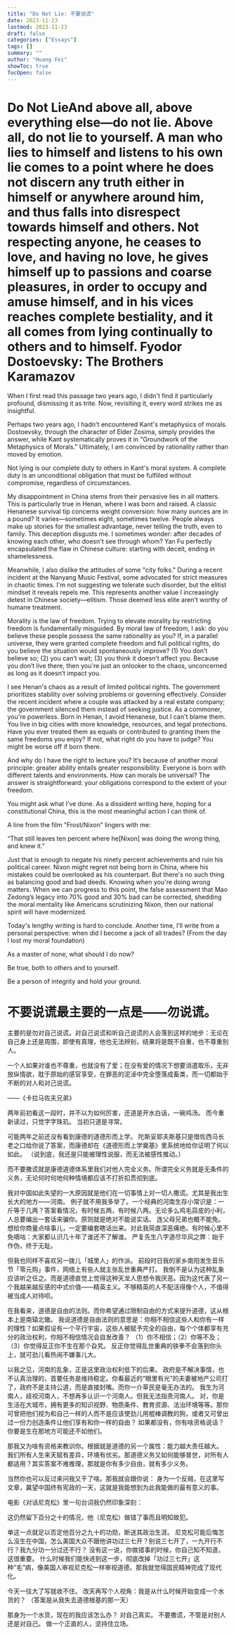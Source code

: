 ```yaml
---
title: "Do Not Lie: 不要说谎"
date: 2023-11-23
lastmod: 2023-11-23
draft: false
categories: ["Essays"]
tags: []
summary: ""
author: "Huang Fei"
showToc: true
TocOpen: false
---
```


# Do Not LieAnd above all, above everything else—do not lie. Above all, do not lie to yourself. A man who lies to himself and listens to his own lie comes to a point where he does not discern any truth either in himself or anywhere around him, and thus falls into disrespect towards himself and others. Not respecting anyone, he ceases to love, and having no love, he gives himself up to passions and coarse pleasures, in order to occupy and amuse himself, and in his vices reaches complete bestiality, and it all comes from lying continually to others and to himself. Fyodor Dostoevsky: The Brothers Karamazov

When I first read this passage two years ago, I didn't find it particularly profound, dismissing it as trite. Now, revisiting it, every word strikes me as insightful.

Perhaps two years ago, I hadn't encountered Kant's metaphysics of morals. Dostoevsky, through the character of Elder Zosima, simply provides the answer, while Kant systematically proves it in "Groundwork of the Metaphysics of Morals." Ultimately, I am convinced by rationality rather than moved by emotion.

Not lying is our complete duty to others in Kant's moral system. A complete duty is an unconditional obligation that must be fulfilled without compromise, regardless of circumstances.

My disappointment in China stems from their pervasive lies in all matters. This is particularly true in Henan, where I was born and raised. A classic Henanese survival tip concerns weight conversion: how many ounces are in a pound? It varies—sometimes eight, sometimes twelve. People always make up stories for the smallest advantage, never telling the truth, even to family. This deception disgusts me. I sometimes wonder: after decades of knowing each other, who doesn't see through whom? Yan Fu perfectly encapsulated the flaw in Chinese culture: starting with deceit, ending in shamelessness.

Meanwhile, I also dislike the attitudes of some "city folks." During a recent incident at the Nanyang Music Festival, some advocated for strict measures in chaotic times. I'm not suggesting we tolerate such disorder, but the elitist mindset it reveals repels me. This represents another value I increasingly detest in Chinese society—elitism. Those deemed less elite aren't worthy of humane treatment.

Morality is the law of freedom. Trying to elevate morality by restricting freedom is fundamentally misguided. By moral law of freedom, I ask: do you believe these people possess the same rationality as you? If, in a parallel universe, they were granted complete freedom and full political rights, do you believe the situation would spontaneously improve? (1) You don’t believe so; (2) you can’t wait; (3) you think it doesn’t affect you. Because you don’t live there, then you're just an onlooker to the chaos, unconcerned as long as it doesn’t impact you.

I see Henan's chaos as a result of limited political rights. The government prioritizes stability over solving problems or governing effectively. Consider the recent incident where a couple was attacked by a real estate company; the government silenced them instead of seeking justice. As a commoner, you're powerless. Born in Henan, I avoid Henanese, but I can't blame them. You live in big cities with more knowledge, resources, and legal protections. Have you ever treated them as equals or contributed to granting them the same freedoms you enjoy? If not, what right do you have to judge? You might be worse off if born there.

And why do I have the right to lecture you? It’s because of another moral principle: greater ability entails greater responsibility. Everyone is born with different talents and environments. How can morals be universal? The answer is straightforward: your obligations correspond to the extent of your freedom.

You might ask what I’ve done. As a dissident writing here, hoping for a constitutional China, this is the most meaningful action I can think of.

A line from the film "Frost/Nixon" lingers with me:

“That still leaves ten percent where he[Nixon] was doing the wrong thing, and knew it.”

Just that is enough to negate his ninety percent achievements and ruin his political career. Nixon might regret not being born in China, where his mistakes could be overlooked as his counterpart. But there's no such thing as balancing good and bad deeds. Knowing when you're doing wrong matters. When we can progress to this point, the false assessment that Mao Zedong’s legacy into 70% good and 30% bad can be corrected, shedding the moral mentality like Americans scrutinizing Nixon, then our national spirit will have modernized.

Today's lengthy writing is hard to conclude. Another time, I’ll write from a personal perspective: when did I become a jack of all trades? (From the day I lost my moral foundation)

As a master of none, what should I do now?

Be true, both to others and to yourself.

Be a person of integrity and hold your ground.

# 不要说谎最主要的一点是——勿说谎。

主要的是勿对自己说谎。对自己说谎和听自己说谎的人会落到这样的地步：无论在自己身上还是周围，即使有真理，他也无法辨别，结果将是既不自重，也不尊重别人。

一个人如果对谁也不尊重，也就没有了爱；在没有爱的情况下想要消遣取乐，无非放纵情欲，耽于原始的感官享受，在罪恶的泥淖中完全堕落成畜类，而一切都始于不断的对人和对己说谎。

——《卡拉马佐夫兄弟》

两年前初看这一段时，并不以为如何厉害，还道是开水白话，一碗鸡汤。
而今重新读过，只觉字字珠玑。
当初只道是寻常。

可能两年之前还没有看到康德的道德形而上学。
陀斯妥耶夫斯基只是借佐西马长老之口给你说了答案，而康德却在《道德形而上学奠基》里系统地给你证明了何以如此。
（说到底，我还是只能被理性说服，而无法被感性推动。）

而不要撒谎就是康德道德体系里我们对他人完全义务。所谓完全义务就是无条件的义务，无论何时何地何种情境都应该不打折扣贯彻到底。

我对中国如此失望的一大原因就是他们在一切事情上对一切人撒谎。尤其是我出生长大的地方——河南。
例子就不用我多举了。一个经典的河南生存小常识是：一斤等于几两？答案看情况，有时候五两，有时候八两。无论多么鸡毛蒜皮的小利，人总要编出一套话来骗你。原则就是绝对不能说实话。
连父母兄弟也概不能免。想给你商量点啥事儿，一定要编套瞎话出来。对此我简直深恶痛绝。有时候心里不免嘀咕：大家都认识几十年了谁还不了解谁。
严复先生八字道尽华风之弊：始于作伪，终于无耻。

但我也同样不喜欢另一拨儿「城里人」的作派。
前段时日我的家乡南阳发生音乐节「零元购」事件，网络上有些人就主张乱世重典严打。
我倒不是认为这种乱象应该听之任之。而是道德直觉上觉得这种天龙人思想令我厌恶。因为这代表了另一个我越来越反感的中式价值——精英主义。不够精英的人不配活得像个人，不值得被当成人对待呗。

在我看来，道德是自由的法则。而你希望通过限制自由的方式来提升道德，这从根本上是南辕北辙。
我说道德是自由法则的意思是：你相不相信这些人和你有一样的理性？如果假设有一个平行宇宙，这些人被赋予完全的自由，每个个体都享有充分的政治权利，你相不相信情况会自发改善？
（1）你不相信；（2）你等不及；（3）你觉得反正你不生在那个旮旯。
反正你觉得乱世重典的铁拳不会落到你头上，就可劲儿看热闹不嫌事儿大。

以我之见，河南的乱象，正是这里政治权利低下的后果。
政府是不解决事情，也不认真治理的，首要任务是维持稳定。你看最近的“眼里有光”的夫妻被地产公司打了，政府不是主持公道，而是直接封嘴。而你一介草民是毫无办法的。
我生为河南人，歧视河南人，不想再多认识一个河南人。但我无法指责河南人。
对，你是生活在大城市，拥有更多的知识视野、物质条件、教育资源、法治环境等等。那你可曾把他们视为和自己一样的人而不是应该使劲儿用棍棒调教的狗，或者又可曾出过一份力创造条件让他们享有和你一样的自由？
如果都没有，你有啥资格说话？你要是生在那地方可能还不如他们。

那我又为啥有资格来教训你。根据就是道德的另一个属性：能力越大责任越大。
我们所有人生来天赋有差异，环境有优劣。那道德义务又如何能够普世，对所有人都适用？其实答案不难推理，那就是你有多少自由，就有多少义务。

当然你也可以反过来问我又干了啥。那我就会跟你说：
身为一个反贼，在这里写文章，冀望中国终有宪政的一天，这就是我能想到为此我能做的最有意义的事。

电影《对话尼克松》里一句台词我仍然印象深刻：

这仍然留下百分之十的情况，他（尼克松）做错了事而且明知故犯。

单这一点就足以否定他百分之九十的功勋，断送其政治生涯。
尼克松可能后悔怎么没生在中国，怎么美国大众不跟他讲功过三七开？别说三七开了，一九开行不行？我九分功一分过还不行？
没有这一说，你做错事的时候，你自己知不知道，这很重要。
什么时候我们能快进到这一步，彻底改掉「功过三七开」这种”毛”病，像美国人审视尼克松一样审视道德。那我就觉得国民精神完成了现代化。

今天一往大了写就收不住。
改天再写个人视角：我是从什么时候开始变成一个水货的？
（答案是从我失去道德根基的那一天）

那身为一个水货，现在的我应该怎么办？
对自己真实。
不要撒谎，不管是对别人还是对自己。
做一个正直的人，坚持住立场。